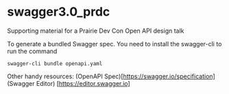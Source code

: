 # swagger3.0_prdc
Supporting material for a Prairie Dev Con Open API design talk

To generate a bundled Swagger spec.  You need to install the swagger-cli to run the command
```
swagger-cli bundle openapi.yaml
```

Other handy resources:
(OpenAPI Spec)[https://swagger.io/specification]
(Swagger Editor) [https://editor.swagger.io]